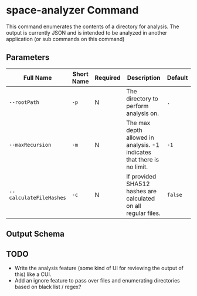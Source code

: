 # space-analyzer Command

This command enumerates the contents of a directory for analysis. The output is currently JSON and is intended to be analyzed in another application (or sub commands on this command)

## Parameters

| Full Name | Short Name | Required | Description | Default |
|-----|-----|-----|-----|-----|
| `--rootPath` | `-p` | N | The directory to perform analysis on. | `.` |
| `--maxRecursion` | `-m` | N | The max depth allowed in analysis. -1 indicates that there is no limit. | `-1` |
| `--calculateFileHashes` | `-c` | N | If provided SHA512 hashes are calculated on all regular files. | `false` |

## Output Schema

## TODO

* Write the analysis feature (some kind of UI for reviewing the output of this) like a CUI.
* Add an ignore feature to pass over files and enumerating directories based on black list / regex?

